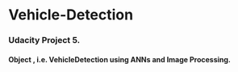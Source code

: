 # Vehicle-Detection

### Udacity Project 5.
#### Object , i.e. VehicleDetection using ANNs and Image Processing.
